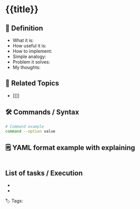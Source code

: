 # {{title}}

## 📌 Definition
- What it is:  
- How useful it is:  
- How to implement:  
- Simple analogy:  
- Problem it solves:
- My thoughts:   

## 🔗 Related Topics
- [[]]

## 🛠 Commands / Syntax
```bash
# Command example
command --option value
```

## 🗒️ YAML format example with explaining
```YAML

```

## List of tasks / Execution
-
-

🏷️ Tags: 